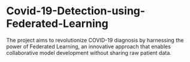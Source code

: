 # Covid-19-Detection-using-Federated-Learning
The project aims to revolutionize COVID-19 diagnosis by harnessing the power of Federated  Learning, an innovative approach that enables collaborative model development without sharing raw patient data.
